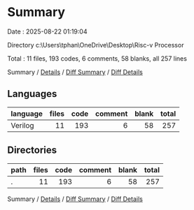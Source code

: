 # Summary

Date : 2025-08-22 01:19:04

Directory c:\\Users\\tphan\\OneDrive\\Desktop\\Risc-v Processor

Total : 11 files,  193 codes, 6 comments, 58 blanks, all 257 lines

Summary / [Details](details.md) / [Diff Summary](diff.md) / [Diff Details](diff-details.md)

## Languages
| language | files | code | comment | blank | total |
| :--- | ---: | ---: | ---: | ---: | ---: |
| Verilog | 11 | 193 | 6 | 58 | 257 |

## Directories
| path | files | code | comment | blank | total |
| :--- | ---: | ---: | ---: | ---: | ---: |
| . | 11 | 193 | 6 | 58 | 257 |

Summary / [Details](details.md) / [Diff Summary](diff.md) / [Diff Details](diff-details.md)